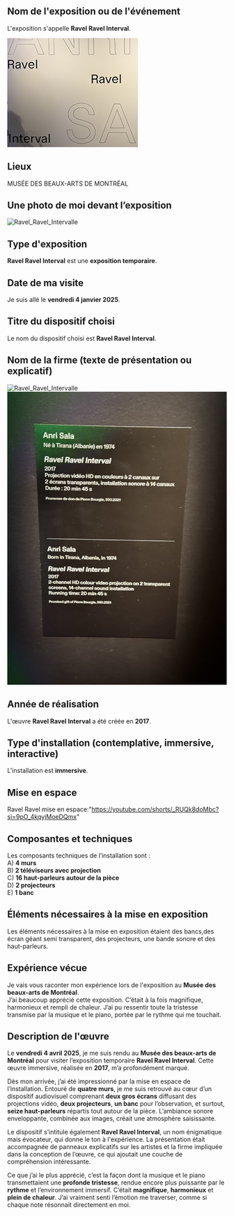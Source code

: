 ## Nom de l'exposition ou de l'événement
L'exposition s'appelle **Ravel Ravel Interval**.

![Ravel_Ravel_Intervalle](Media/Ravel_Ravel_Intervalle/Ravel_Ravel_Intervalle_fiche_nom_de_l'oeuvre.png)

## Lieux
MUSÉE DES BEAUX-ARTS DE MONTRÉAL

## Une photo de moi devant l’exposition  
![Ravel_Ravel_Intervalle](Media/Ravel_Ravel_Intervalle/Moi_devant_l'entrée.jpg)

## Type d'exposition  
**Ravel Ravel Interval** est une **exposition temporaire**.

## Date de ma visite  
Je suis allé le **vendredi 4 janvier 2025**.

## Titre du dispositif choisi  
Le nom du dispositif choisi est **Ravel Ravel Interval**.

## Nom de la firme (texte de présentation ou explicatif)  
![Ravel_Ravel_Intervalle](Media/Ravel_Ravel_Intervalle/Ravel_Ravel_Intervalle_feuille_de_crédit.png)  
![Ravel_Ravel_Intervalle](Media/Ravel_Ravel_Intervalle/Ravel_Ravel_Intervalle_feuille_firme.jpg)

## Année de réalisation  
L'œuvre **Ravel Ravel Interval** a été créée en **2017**.

## Type d'installation (contemplative, immersive, interactive)  
L'installation est **immersive**.

## Mise en espace  
Ravel Ravel mise en espace:"https://youtube.com/shorts/_RUQk8doMbc?si=9pO_4kqyjMoeDQmx"

## Composantes et techniques  
Les composants techniques de l’installation sont :  
A) **4 murs**  
B) **2 téléviseurs avec projection**  
C) **16 haut-parleurs autour de la pièce**  
D) **2 projecteurs**  
E) **1 banc**  

## Éléments nécessaires à la mise en exposition  
Les éléments nécessaires à la mise en exposition étaient des bancs,des écran géant semi transparent, des projecteurs, une bande sonore et des haut-parleurs.

## Expérience vécue  
Je vais vous raconter mon expérience lors de l'exposition au **Musée des beaux-arts de Montréal**.  
J’ai beaucoup apprécié cette exposition. C’était à la fois magnifique, harmonieux et rempli de chaleur. J’ai pu ressentir toute la tristesse transmise par la musique et le piano, portée par le rythme qui me touchait.

## Description de l'œuvre

Le **vendredi 4 avril 2025**, je me suis rendu au **Musée des beaux-arts de Montréal** pour visiter l’exposition temporaire **Ravel Ravel Interval**. Cette œuvre immersive, réalisée en **2017**, m’a profondément marqué.

Dès mon arrivée, j’ai été impressionné par la mise en espace de l’installation. Entouré de **quatre murs**, je me suis retrouvé au cœur d’un dispositif audiovisuel comprenant **deux gros écrans** diffusant des projections vidéo, **deux projecteurs**, **un banc** pour l’observation, et surtout, **seize haut-parleurs** répartis tout autour de la pièce. L’ambiance sonore enveloppante, combinée aux images, créait une atmosphère saisissante.

Le dispositif s’intitule également **Ravel Ravel Interval**, un nom énigmatique mais évocateur, qui donne le ton à l'expérience. La présentation était accompagnée de panneaux explicatifs sur les artistes et la firme impliquée dans la conception de l’œuvre, ce qui ajoutait une couche de compréhension intéressante.

Ce que j’ai le plus apprécié, c’est la façon dont la musique et le piano transmettaient une **profonde tristesse**, rendue encore plus puissante par le **rythme** et l’environnement immersif. C’était **magnifique**, **harmonieux** et **plein de chaleur**. J’ai vraiment senti l’émotion me traverser, comme si chaque note résonnait directement en moi.
